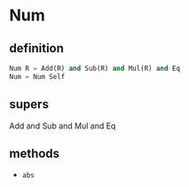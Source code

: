 # Num

## definition

```python
Num R = Add(R) and Sub(R) and Mul(R) and Eq
Num = Num Self
```

## supers

Add and Sub and Mul and Eq

## methods

* `abs`
